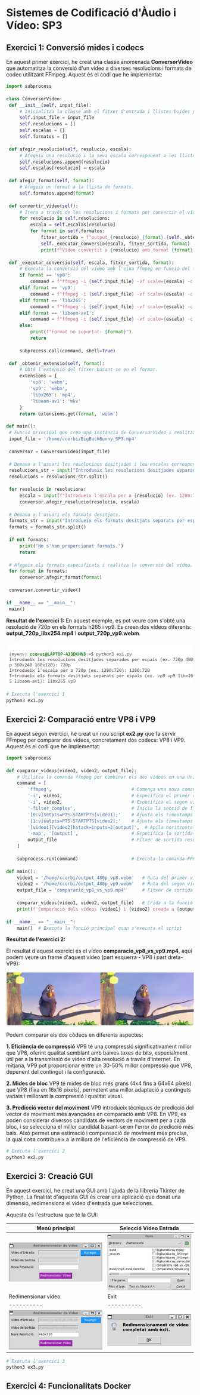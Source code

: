 # Sistemes de Codificació d'Àudio i Vídeo: SP3

## Exercici 1: Conversió mides i codecs
En aquest primer exercici, he creat una classe anomenada **ConversorVideo** que automatitza la conversió d'un vídeo a diverses resolucions i formats de codec utilitzant FFmpeg.
Aquest és el codi que he implementat:
   ```python
   import subprocess

class ConversorVideo:
    def __init__(self, input_file):
        # Inicialitza la classe amb el fitxer d'entrada i llistes buides per a resolucions, escales i formats.
        self.input_file = input_file
        self.resolucions = []
        self.escalas = {}
        self.formatos = []

    def afegir_resolucio(self, resolucio, escala):
        # Afegeix una resolució i la seva escala corresponent a les llistes.
        self.resolucions.append(resolucio)
        self.escalas[resolucio] = escala

    def afegir_format(self, format):
        # Afegeix un format a la llista de formats.
        self.formatos.append(format)

    def convertir_video(self):
        # Itera a través de les resolucions i formats per convertir el vídeo.
        for resolucio in self.resolucions:
            escala = self.escalas[resolucio]
            for format in self.formatos:
                fitxer_sortida = f"output_{resolucio}_{format}.{self._obtenir_extensio(format)}"
                self._executar_conversio(escala, fitxer_sortida, format)
                print(f"Vídeo convertit a {resolucio} amb format {format} i guardat a {fitxer_sortida}")

    def _executar_conversio(self, escala, fitxer_sortida, format):
        # Executa la conversió del vídeo amb l'eina ffmpeg en funció del format especificat.
        if format == 'vp8':
            command = f"ffmpeg -i {self.input_file} -vf scale={escala} -c:v libvpx -b:v 1M -c:a libvorbis {fitxer_sortida}"
        elif format == 'vp9':
            command = f"ffmpeg -i {self.input_file} -vf scale={escala} -c:v libvpx-vp9 -b:v 1M -c:a libvorbis {fitxer_sortida}"
        elif format == 'libx265':
            command = f"ffmpeg -i {self.input_file} -vf scale={escala} -c:a copy -c:v libx265 {fitxer_sortida}"
        elif format == 'libaom-av1':
            command = f"ffmpeg -i {self.input_file} -vf scale={escala} -c:v libaom-av1 -crf 30 {fitxer_sortida}"
        else:
            print(f"Format no suportat: {format}")
            return

        subprocess.call(command, shell=True)

    def _obtenir_extensio(self, format):
        # Obté l'extensió del fitxer basant-se en el format.
        extensions = {
            'vp8': 'webm',
            'vp9': 'webm',
            'libx265': 'mp4',
            'libaom-av1': 'mkv'
        }
        return extensions.get(format, 'webm')

def main():
    # Funció principal que crea una instància de ConversorVideo i realitza la conversió del vídeo.
    input_file = '/home/ccorbi/BigBuckBunny_SP3.mp4'

    conversor = ConversorVideo(input_file)

    # Demana a l'usuari les resolucions desitjades i les escalas corresponents.
    resolucions_str = input("Introdueix les resolucions desitjades separades per espais (ex. 720p 480p 360x240 160x120): ")
    resolucions = resolucions_str.split()

    for resolucio in resolucions:
        escala = input(f"Introdueix l'escala per a {resolucio} (ex. 1280:720): ")
        conversor.afegir_resolucio(resolucio, escala)

    # Demana a l'usuari els formats desitjats.
    formats_str = input("Introdueix els formats desitjats separats per espais (ex. vp8 vp9 libx265 libaom-av1): ")
    formats = formats_str.split()

    if not formats:
        print("No s'han proporcionat formats.")
        return

    # Afegeix els formats especificats i realitza la conversió del vídeo.
    for format in formats:
        conversor.afegir_format(format)

    conversor.convertir_video()

if __name__ == "__main__":
    main()

   ```
**Resultat de l'exercici 1:**
En aquest exemple, es pot veure com s'obté una resolució de 720p en els formats h265 i vp9. Es creen dos vídeos diferents: **output_720p_libx254.mp4** i **output_720p_vp9.webm**. 

![](https://github.com/caarmeecoorbii/SP3/blob/main/SP3-Resultatex1.png)

```python
# Executa l'exercici 1
python3 ex1.py
```

## Exercici 2: Comparació entre VP8 i VP9
En aquest segon exercici, he creat un nou script **ex2.py** que fa servir FFmpeg per comparar dos vídeos, concretament dos codecs: VP8 i VP9. Aquest és el codi que he implementat:

```python
import subprocess

def comparar_videos(video1, video2, output_file):
    # Utilitza la comanda ffmpeg per combinar els dos vídeos en una única pantalla
    command = [
        'ffmpeg',                              # Comença una nova comanda FFmpeg
        '-i', video1,                          # Especifica el primer vídeo d'entrada
        '-i', video2,                          # Especifica el segon vídeo d'entrada
        '-filter_complex',                     # Inicia la secció de filtres complexos de FFmpeg
        '[0:v]setpts=PTS-STARTPTS[video1];'    # Ajusta els timestamps del primer vídeo
        '[1:v]setpts=PTS-STARTPTS[video2];'    # Ajusta els timestamps del segon vídeo
        '[video1][video2]hstack=inputs=2[output]',  # Apila horitzontalment els dos vídeos
        '-map', '[output]',                    # Especifica la sortida dels filtres
        output_file                            # Fitxer de sortida resultant
    ]
    
    subprocess.run(command)                    # Executa la comanda FFmpeg

def main():
    video1 = '/home/ccorbi/output_480p_vp8.webm'   # Ruta del primer vídeo (VP8)
    video2 = '/home/ccorbi/output_480p_vp9.webm'   # Ruta del segon vídeo (VP9)
    output_file = 'comparacio_vp8_vs_vp9.mp4'      # Fitxer de sortida

    comparar_videos(video1, video2, output_file)   # Crida a la funció de comparació de vídeos
    print(f'Comparació dels vídeos {video1} i {video2} creada a {output_file}')  # Imprimeix un missatge informatiu

if __name__ == "__main__":
    main()  # Executa la funció principal quan s'executa el script
```

**Resultat de l'exercici 2:**

El resultat d'aquest exercici és el vídeo **comparacio_vp8_vs_vp9.mp4**, aquí podem veure un frame d'aquest vídeo (part esquerra - VP8 i part dreta- VP9):

![](https://github.com/caarmeecoorbii/SP3/blob/main/SP3-Resultatex2.png)

Podem comparar els dos còdecs en diferents aspectes:

**1. Eficiència de compressió** 
VP9 té una compressió significativament millor que VP8, oferint qualitat semblant amb baixes taxes de bits, especialment útil per a la transmissió de vídeo d'alta resolució a través d'internet. En mitjana, VP9 pot proporcionar entre un 30-50% millor compressió que VP8, depenent del contingut i la configuració.

**2. Mides de bloc**
VP9 té mides de bloc més grans (4x4 fins a 64x64 píxels) que VP8 (fixa en 16x16 píxels), permetent una millor adaptació a continguts variats i millorant la compressió i qualitat visual.

**3. Predicció vector del moviment**
VP9 introdueix tècniques de predicció del vector de moviment més avançades en comparació amb VP8. En VP9, es poden considerar diversos candidats de vectors de moviment per a cada bloc, i se selecciona el millor candidat basant-se en l'error de predicció més baix. Això permet una estimació i compensació de moviment més precisa, la qual cosa contribueix a la millora de l'eficiència de compressió de VP9.


```python
# Executa l'exercici 2
python3 ex2.py
```


## Exercici 3: Creació GUI
En aquest exercici, he creat una GUI amb l'ajuda de la llibreria Tkinter de Python. La finalitat d'aquesta GUI és crear una aplicació que donat una dimensió, redimensiona el vídeo d'entrada que selecciones.

Aquesta és l'estructura que té la GUI:

| Menú principal | Selecció Vídeo Entrada |
|----------|----------|
| ![Descripción 1](https://github.com/caarmeecoorbii/SP3/blob/main/menuprincipalGUI.png) | ![Descripción 2](https://github.com/caarmeecoorbii/SP3/blob/main/selecciofitxerGUI.png) |
| Redimensionar vídeo | Exit |
|----------|----------|
| ![Descripción 3](https://github.com/caarmeecoorbii/SP3/blob/main/redimensionarGUI.png) | ![Descripción 4](https://github.com/caarmeecoorbii/SP3/blob/main/exitGUI.png) |



```python
# Executa l'exercici 3
python3 ex3.py
```


## Exercici 4: Funcionalitats Docker
